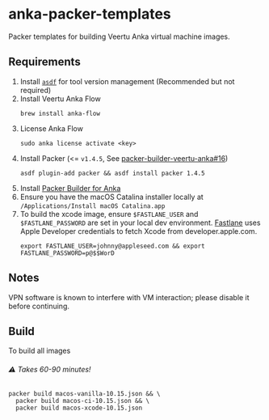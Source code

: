 # anka-packer-templates

Packer templates for building Veertu Anka virtual machine images.

## Requirements
1. Install [`asdf`](https://github.com/asdf-vm/asdf) for tool version management (Recommended but not required)
2. Install Veertu Anka Flow
   ```
   brew install anka-flow
   ```
3. License Anka Flow
   ```
   sudo anka license activate <key>
   ```
4. Install Packer (<= `v1.4.5`, See [packer-builder-veertu-anka#16](https://github.com/veertuinc/packer-builder-veertu-anka/issues/16)) 
   ```
   asdf plugin-add packer && asdf install packer 1.4.5
   ```
5. Install [Packer Builder for Anka](https://github.com/veertuinc/packer-builder-veertu-anka)
6. Ensure you have the macOS Catalina installer locally at `/Applications/Install macOS Catalina.app`
7. To build the xcode image, ensure `$FASTLANE_USER` and `$FASTLANE_PASSWORD` are set in your local dev environment. [Fastlane](https://github.com/fastlane/fastlane) uses Apple Developer credentials to fetch Xcode from developer.apple.com.
   ```
   export FASTLANE_USER=johnny@appleseed.com && export FASTLANE_PASSWORD=p@$$WorD
   ```

## Notes

VPN software is known to interfere with VM interaction; please disable it before continuing.

## Build

To build all images

###### :warning: Takes 60-90 minutes!
```
packer build macos-vanilla-10.15.json && \
  packer build macos-ci-10.15.json && \
  packer build macos-xcode-10.15.json
```
